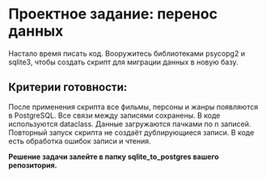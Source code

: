 # Проектное задание: перенос данных

Настало время писать код. Вооружитесь библиотеками psycopg2 и sqlite3, чтобы создать скрипт для миграции данных в новую базу.

## Критерии готовности:

После применения скрипта все фильмы, персоны и жанры появляются в PostgreSQL.
Все связи между записями сохранены.
В коде используются dataclass.
Данные загружаются пачками по n записей.
Повторный запуск скрипта не создаёт дублирующиеся записи.
В коде есть обработка ошибок записи и чтения.

**Решение задачи залейте в папку sqlite_to_postgres вашего репозитория.**
